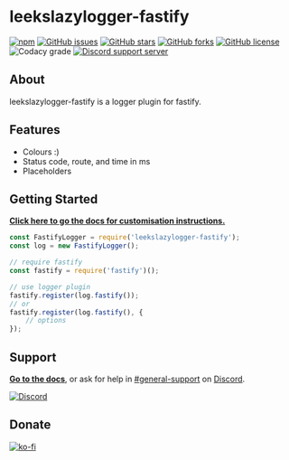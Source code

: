 # leekslazylogger-fastify

[![npm](https://img.shields.io/npm/v/leekslazylogger-fastify/latest?style=flat-square)](https://www.npmjs.com/package/leekslazylogger-fastify)   [![GitHub issues](https://img.shields.io/github/issues/eartharoid/leekslazylogger-fastify?style=flat-square)](https://github.com/eartharoid/leekslazylogger-fastify/issues)    [![GitHub stars](https://img.shields.io/github/stars/eartharoid/leekslazylogger-fastify?style=flat-square)](https://github.com/eartharoid/leekslazylogger-fastify/stargazers)    [![GitHub forks](https://img.shields.io/github/forks/eartharoid/leekslazylogger-fastify?style=flat-square)](https://github.com/eartharoid/leekslazylogger-fastify/network)    [![GitHub license](https://img.shields.io/github/license/eartharoid/leekslazylogger-fastify?style=flat-square)](https://github.com/eartharoid/leekslazylogger-fastify/blob/master/LICENSE)    ![Codacy grade](https://img.shields.io/codacy/grade/8af9d1431018457385c8774147410009?logo=codacy&style=flat-square)    [![Discord support server](https://discordapp.com/api/guilds/451745464480432129/embed.png?style=shield)](https://discord.gg/pXc9vyC)

## About

leekslazylogger-fastify is a logger plugin for fastify.

## Features

- Colours :)
- Status code, route, and time in ms
- Placeholders

## Getting Started

[**Click here to go the docs for customisation instructions.**](https://logger.eartharoid.me/extensions/fastify/)

```js
const FastifyLogger = require('leekslazylogger-fastify');
const log = new FastifyLogger();

// require fastify
const fastify = require('fastify')();

// use logger plugin
fastify.register(log.fastify());
// or
fastify.register(log.fastify(), {
	// options
});
```

## Support

**[Go to the docs](https://logger.eartharoid.me)**, or ask for help in [#general-support](https://discordapp.com/channels/451745464480432129/475351519516950548) on [Discord](https://discord.gg/pXc9vyC).

[![Discord](https://discordapp.com/api/guilds/451745464480432129/widget.png?style=banner4)](https://discord.gg/pXc9vyC)

## Donate

[![ko-fi](https://www.ko-fi.com/img/githubbutton_sm.svg)](https://ko-fi.com/eartharoid)